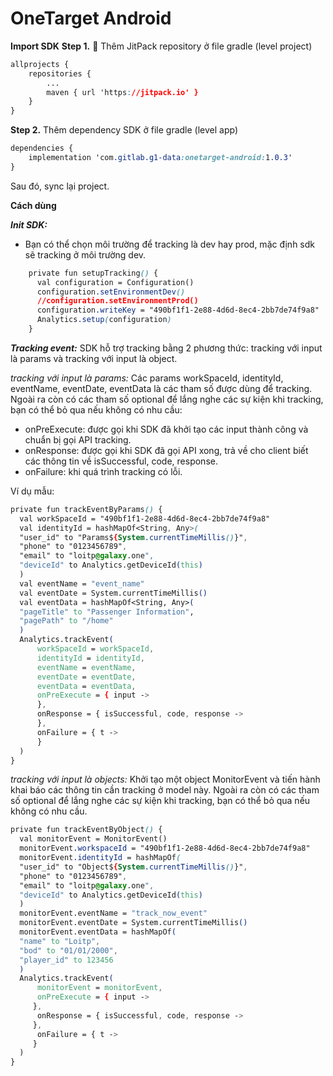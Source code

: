 
# OneTarget Android

**Import SDK**
**Step 1.**   Thêm JitPack repository ở file gradle (level project)
```css
allprojects {
	repositories {
		...
		maven { url 'https://jitpack.io' }
	}
}
```
**Step 2.**  Thêm dependency SDK ở file gradle (level app)
```css
dependencies {
    implementation 'com.gitlab.g1-data:onetarget-android:1.0.3'
}
```

Sau đó,  sync lại project.


**Cách dùng**

***Init SDK:***
+ Bạn có thể chọn môi trường để tracking là dev hay prod, mặc định sdk sẽ tracking ở môi trường dev.
```css
    private fun setupTracking() {  
      val configuration = Configuration()  
      configuration.setEnvironmentDev()  
	  //configuration.setEnvironmentProd()  
      configuration.writeKey = "490bf1f1-2e88-4d6d-8ec4-2bb7de74f9a8"  
      Analytics.setup(configuration)  
    }
```

***Tracking event:***
SDK hỗ trợ tracking bằng 2 phương thức: tracking với input là params và tracking với input là object.

*tracking với input là params:*
Các params workSpaceId, identityId, eventName, eventDate, eventData là các tham số được dùng để tracking. Ngoài ra còn có các tham số optional để lắng nghe các sự kiện khi tracking, bạn có thể bỏ qua nếu không có nhu cầu:
+ onPreExecute: được gọi khi SDK đã  khởi tạo các input thành công và chuẩn bị gọi API tracking.
+ onResponse: được gọi khi SDK đã gọi API xong, trả về cho client biết các thông tin về isSuccessful, code, response.
+ onFailure: khi quá trình tracking có lỗi.

Ví dụ mẫu:
```css
private fun trackEventByParams() {  
  val workSpaceId = "490bf1f1-2e88-4d6d-8ec4-2bb7de74f9a8"  
  val identityId = hashMapOf<String, Any>(  
  "user_id" to "Params${System.currentTimeMillis()}",  
  "phone" to "0123456789",  
  "email" to "loitp@galaxy.one",  
  "deviceId" to Analytics.getDeviceId(this)  
  )  
  val eventName = "event_name"  
  val eventDate = System.currentTimeMillis()  
  val eventData = hashMapOf<String, Any>(  
  "pageTitle" to "Passenger Information",  
  "pagePath" to "/home"  
  )  
  Analytics.trackEvent(  
	  workSpaceId = workSpaceId,  
	  identityId = identityId,  
	  eventName = eventName,  
	  eventDate = eventDate,  
	  eventData = eventData,  
	  onPreExecute = { input ->  
	  },  
	  onResponse = { isSuccessful, code, response ->  
	  },  
	  onFailure = { t ->  
	  }  
  )
}
```

*tracking với input là objects:*
Khởi tạo một object MonitorEvent và tiến hành khai báo các thông tin cần tracking ở model này. Ngoài ra còn có các tham số optional để lắng nghe các sự kiện khi tracking, bạn có thể bỏ qua nếu không có nhu cầu.
```css
private fun trackEventByObject() {  
  val monitorEvent = MonitorEvent()  
  monitorEvent.workspaceId = "490bf1f1-2e88-4d6d-8ec4-2bb7de74f9a8"  
  monitorEvent.identityId = hashMapOf(  
  "user_id" to "Object${System.currentTimeMillis()}",  
  "phone" to "0123456789",  
  "email" to "loitp@galaxy.one",  
  "deviceId" to Analytics.getDeviceId(this)  
  )  
  monitorEvent.eventName = "track_now_event"  
  monitorEvent.eventDate = System.currentTimeMillis()  
  monitorEvent.eventData = hashMapOf(  
  "name" to "Loitp",  
  "bod" to "01/01/2000",  
  "player_id" to 123456  
  )  
  Analytics.trackEvent(  
	  monitorEvent = monitorEvent,  
	  onPreExecute = { input ->  
	 },  
	  onResponse = { isSuccessful, code, response ->  
	 },  
	  onFailure = { t ->  
	 }  
  )  
}
```
